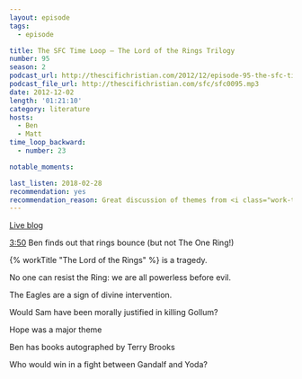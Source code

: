 ```yaml
---
layout: episode
tags:
  - episode

title: The SFC Time Loop – The Lord of the Rings Trilogy
number: 95
season: 2
podcast_url: http://thescifichristian.com/2012/12/episode-95-the-sfc-time-loop-the-lord-of-the-rings-trilogy/
podcast_file_url: http://thescifichristian.com/sfc/sfc0095.mp3
date: 2012-12-02
length: '01:21:10'
category: literature
hosts:
  - Ben
  - Matt
time_loop_backward: 
  - number: 23

notable_moments:

last_listen: 2018-02-28
recommendation: yes
recommendation_reason: Great discussion of themes from <i class="work-title">The Lord of the Rings</i>.
---
```

[Live blog](http://thescifichristian.com/2011/07/lord-of-the-rings-watch-a-thon-live-blog/)

<a class="timestamp tag is-medium is-rounded is-primary" href="http://thescifichristian.com/2012/11/episode-94-the-hobbit-thats-what-im-tolkien-about/#t=3:50">3:50</a> Ben finds out that rings bounce (but not The One Ring!) 

{% workTitle "The Lord of the Rings" %} is a tragedy.

No one can resist the Ring: we are all powerless before evil. 

The Eagles are a sign of divine intervention.

Would Sam have been morally justified in killing Gollum? 

Hope was a major theme

Ben has books autographed by Terry Brooks

Who would win in a fight between Gandalf and Yoda? 